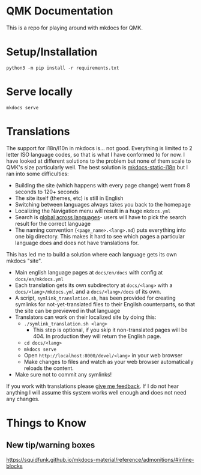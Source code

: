 # QMK Documentation

This is a repo for playing around with mkdocs for QMK.

# Setup/Installation

    python3 -m pip install -r requirements.txt

# Serve locally

    mkdocs serve

# Translations

The support for i18n/l10n in mkdocs is... not good. Everything is limited to 2 letter ISO language codes, so that is what I have conformed to for now. I have looked at different solutions to the problem but none of them scale to QMK's size particularly well. The best solution is [mkdocs-static-i18n](https://github.com/ultrabug/mkdocs-static-i18n) but I ran into some difficulties:

* Building the site (which happens with every page change) went from 8 seconds to 120+ seconds
* The site itself (themes, etc) is still in English
* Switching between languages always takes you back to the homepage
* Localizing the Navigation menu will result in a huge `mkdocs.yml`
* Search is [global across languages](https://github.com/ultrabug/mkdocs-static-i18n#compatibility-with-the-search-plugin)- users will have to pick the search result for the correct language
* The naming convention (`<page_name>.<lang>.md`) puts everything into one big directory. This makes it hard to see which pages a particular language does and does not have translations for.

This has led me to build a solution where each language gets its own mkdocs "site". 

* Main english language pages at `docs/en/docs` with config at `docs/en/mkdocs.yml`
* Each translation gets its own subdirectory at `docs/<lang>` with a `docs/<lang>/mkdocs.yml` and a `docs/<lang>/docs` of its own.
* A script, `symlink_translation.sh`, has been provided for creating symlinks for not-yet-translated files to their Engilsh counterparts, so that the site can be previewed in that language
* Translators can work on their localized site by doing this:
    * `./symlink_translation.sh <lang>`
        * This step is optional, if you skip it non-translated pages will be 404. In production they will return the English page.
    * `cd docs/<lang>`
    * `mkdocs serve`
    * Open `http://localhost:8000/devel/<lang>` in your web browser
    * Make changes to files and watch as your web browser automatically reloads the content.
* Make sure not to commit any symlinks!

If you work with translations please [give me feedback](https://github.com/qmk/qmk_mkdocs/issues/new/choose). If I do not hear anything I will assume this system works well enough and does not need any changes.

# Things to Know

## New tip/warning boxes

https://squidfunk.github.io/mkdocs-material/reference/admonitions/#inline-blocks
